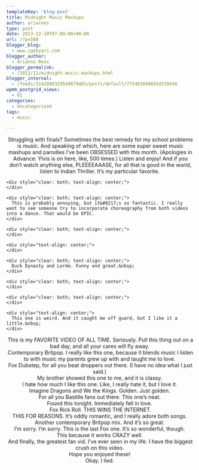 ```yaml
---
templateKey: 'blog-post'
title: Midnight Music Mashups
author: ariwrees
type: post
date: 2013-12-10T07:09:00+00:00
url: /?p=508
blogger_blog:
  - www.igobyari.com
blogger_author:
  - Arianna Rees
blogger_permalink:
  - /2013/12/midnight-music-mashups.html
blogger_internal:
  - /feeds/3142898329549879465/posts/default/7754010496934539436
wpmm_postgrid_views:
  - 61
categories:
  - Uncategorized
tags:
  - music

---
```

<div dir="ltr" style="text-align: left;">
  <div style="text-align: center;">
    Struggling with finals? Sometimes the best remedy for my school problems is music. And speaking of which, here are some super sweet music mashups and parodies I&#8217;ve been OBSESSED with this month. (Apologies in Advance: Ylvis is on here, like, 500 times.) Listen and enjoy! And if you don&#8217;t watch anything else, PLEEEEAAASE, for all that is good in the world, listen to Indian Thriller. It&#8217;s my particular favorite.&nbsp;
  </div>
  
  <div>
    <div>
    </div>
    
    <div style="clear: both; text-align: center;">
    </div>
    
    <div style="clear: both; text-align: center;">
      This is probably annoying, but it&#8217;s so fantastic. I really want to see someone try to incorporate choreography from both videos into a dance. That would be EPIC.
    </div>
    
    <div style="clear: both; text-align: center;">
    </div>
    
    <div style="text-align: center;">
    </div>
    
    <div style="clear: both; text-align: center;">
      Duck Dynasty and Lorde. Funny and great.&nbsp;
    </div>
    
    <div style="clear: both; text-align: center;">
    </div>
    
    <div style="clear: both; text-align: center;">
    </div>
    
    <div style="text-align: center;">
      This one is weird. And it caught me off guard, but I like it a little.&nbsp;
    </div>
  </div>
  
  <div style="text-align: center;">
  </div>
  
  <div style="clear: both; text-align: center;">
  </div>
  
  <div style="text-align: center;">
    This is my FAVORITE VIDEO OF ALL TIME. Seriously. Pull this thing out on a bad day, and all your cares will fly away.&nbsp;
  </div>
  
  <div style="text-align: center;">
  </div>
  
  <div style="clear: both; text-align: center;">
  </div>
  
  <div style="text-align: center;">
    Contemporary Britpop. I really like this one, because it blends music I listen to with music my parents grew up with and taught me to love.&nbsp;
  </div>
  
  <div style="text-align: center;">
  </div>
  
  <div style="clear: both; text-align: center;">
  </div>
  
  <div style="text-align: center;">
    Fox Dubstep, for all you beat droppers out there. (I have no idea what I just said.)&nbsp;
  </div>
  
  <div style="text-align: center;">
  </div>
  
  <div style="clear: both; text-align: center;">
  </div>
  
  <div style="text-align: center;">
    My brother showed this one to me, and it is classy.&nbsp;
  </div>
  
  <div style="text-align: center;">
  </div>
  
  <div style="clear: both; text-align: center;">
  </div>
  
  <div style="text-align: center;">
    I hate how much I like this one. Like, I really hate it, but I love it.&nbsp;
  </div>
  
  <div style="text-align: center;">
  </div>
  
  <div style="clear: both; text-align: center;">
  </div>
  
  <div style="text-align: center;">
    Imagine Dragons and We the Kings. Golden. Just golden.&nbsp;
  </div>
  
  <div style="text-align: center;">
  </div>
  
  <div style="clear: both; text-align: center;">
  </div>
  
  <div style="text-align: center;">
    For all you Bastille fans out there. This one&#8217;s neat.&nbsp;
  </div>
  
  <div style="text-align: center;">
  </div>
  
  <div style="clear: both; text-align: center;">
  </div>
  
  <div style="text-align: center;">
    Found this tonight. Immediately fell in love.&nbsp;
  </div>
  
  <div style="text-align: center;">
  </div>
  
  <div style="clear: both; text-align: center;">
  </div>
  
  <div style="text-align: center;">
    Fox Rick Roll. THIS WINS THE INTERNET.
  </div>
  
  <div style="text-align: center;">
  </div>
  
  <div style="clear: both; text-align: center;">
  </div>
  
  <div style="text-align: center;">
    THIS FOR REASONS. It&#8217;s oddly romantic, and I really adore both songs.&nbsp;
  </div>
  
  <div style="text-align: center;">
  </div>
  
  <div style="clear: both; text-align: center;">
  </div>
  
  <div style="text-align: center;">
    Another contemporary Britpop mix. And it&#8217;s so great.&nbsp;
  </div>
  
  <div style="text-align: center;">
  </div>
  
  <div style="clear: both; text-align: center;">
  </div>
  
  <div style="text-align: center;">
    I&#8217;m sorry. I&#8217;m sorry. This is the last Fox one. It&#8217;s so wonderful, though.&nbsp;
  </div>
  
  <div style="text-align: center;">
  </div>
  
  <div style="clear: both; text-align: center;">
  </div>
  
  <div style="text-align: center;">
    This because it works CRAZY well.&nbsp;
  </div>
  
  <div style="text-align: center;">
  </div>
  
  <div style="clear: both; text-align: center;">
  </div>
  
  <div style="text-align: center;">
    And finally, the greatest fan vid. I&#8217;ve ever seen in my life. I have the biggest crush on this video.&nbsp;
  </div>
  
  <div style="text-align: center;">
  </div>
  
  <div style="text-align: center;">
    Hope you enjoyed these!&nbsp;
  </div>
  
  <div style="text-align: center;">
  </div>
  
  <div style="clear: both; text-align: center;">
  </div>
  
  <div style="text-align: center;">
    Okay. I lied.&nbsp;
  </div>
  
  <div style="text-align: center;">
  </div>
</div>